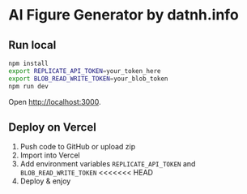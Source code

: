 # AI Figure Generator by datnh.info

## Run local
```bash
npm install
export REPLICATE_API_TOKEN=your_token_here
export BLOB_READ_WRITE_TOKEN=your_blob_token
npm run dev
```

Open [http://localhost:3000](http://localhost:3000).

## Deploy on Vercel
1. Push code to GitHub or upload zip
2. Import into Vercel
3. Add environment variables `REPLICATE_API_TOKEN` and `BLOB_READ_WRITE_TOKEN`
<<<<<<< HEAD
4. Deploy & enjoy

